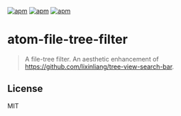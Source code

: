 [![apm](https://img.shields.io/apm/l/tree-view-search-bar.svg)](https://atom.io/packages/tree-view-search-bar)
[![apm](https://img.shields.io/apm/v/tree-view-search-bar.svg)](https://atom.io/packages/tree-view-search-bar)
[![apm](https://img.shields.io/apm/dm/tree-view-search-bar.svg)](https://atom.io/packages/tree-view-search-bar)

# atom-file-tree-filter
> A file-tree filter. An aesthetic enhancement of https://github.com/lixinliang/tree-view-search-bar.

## License

MIT
